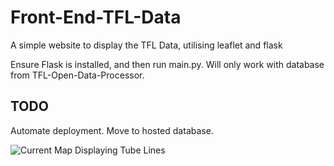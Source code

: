 # Front-End-TFL-Data
A simple website to display the TFL Data, utilising leaflet and flask

Ensure Flask is installed, and then run main.py. Will only work with database from TFL-Open-Data-Processor.

## TODO
Automate deployment.
Move to hosted database.

![Current Map Displaying Tube Lines](https://i.imgur.com/ONRY97X.png)
